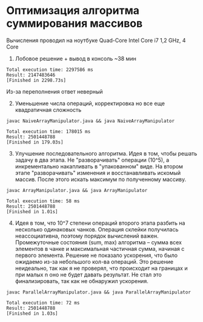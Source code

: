 

# Оптимизация алгоритма суммирования массивов

Вычисления проводил на ноутбуке Quad-Core Intel Core i7 1,2 GHz, 4 Core

1) Лобовое решение + вывод в консоль ~38 мин

```
Total execution time: 2297586 ms
Result: 2147483646
[Finished in 2298.73s]
```

Из-за переполнения ответ неверный

2) Уменьшение числа операций, корректировка но все еще квадратичная сложность

```
javac NaiveArrayManipulator.java && java NaiveArrayManipulator
```
```
Total execution time: 178015 ms
Result: 2501448788
[Finished in 179.03s]
```

3) Улучшение последовательного алгоритма. Идея в том, чтобы решать задачу в два этапа. Не "разворачивать" операции (10^5), а инкрементально накапливать в "упакованном" виде. 
На втором этапе "разворачивать" изменения и восстанавливать искомый массив. После этого искать максимум по полученному массиву.

```
javac ArrayManipulator.java && java ArrayManipulator
``` 

```
Total execution time: 58 ms
Result: 2501448788
[Finished in 1.01s]
```
4) Идея в том, что 10^7 степени операций второго этапа разбить на несколько одинаковых чанков. 
Операция склейки получилась неассоциативна, поэтому порядок вычислений важен. Промежуточные состояния (sum, max) алгоритма – сумма всех элементов в чанке и 
максимальная частичная сумма, начиная с первого элемента. Решение не показало ускорения, что было ожидаемо из-за небольшого кол-ва операций. Это решение неидеально, так как я не проверял, что происходит на границах и при малых n оно не будет давать результат. Не стал это финализировать, так как не обнаружил ускорения.

```
javac ParallelArrayManipulator.java && java ParallelArrayManipulator
```
```
Total execution time: 72 ms
Result: 2501448788
[Finished in 1.03s]
```
